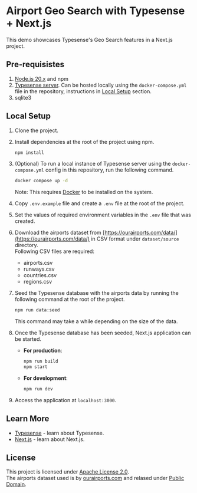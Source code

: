 # Airport Geo Search with Typesense + Next.js

This demo showcases Typesense's Geo Search features in a Next.js project.

## Pre-requisistes

1. [Node.js 20.x](https://nodejs.org) and npm
2. [Typesense server](https://typesense.org/docs/guide/install-typesense.html). Can be hosted locally using the `docker-compose.yml` file in the repository, instructions in [Local Setup](#local-setup) section.
3. sqlite3

## Local Setup

1. Clone the project.

2. Install dependencies at the root of the project using npm.
   ```bash
   npm install
   ```
3. (Optional) To run a local instance of Typesense server using the `docker-compose.yml` config in this repository, run the following command.
   ```bash
   docker compose up -d
   ```
   Note: This requires [Docker](https://www.docker.com/get-started/) to be installed on the system.
4. Copy `.env.example` file and create a `.env` file at the root of the project.
5. Set the values of required environment variables in the `.env` file that was created.
6. Download the airports dataset from [https://ourairports.com/data/](https://ourairports.com/data/) in CSV format under `dataset/source` directory.  
   Following CSV files are required:
   - airports.csv
   - runways.csv
   - countries.csv
   - regions.csv  
7. Seed the Typesense database with the airports data by running the following command at the root of the project.
   ```bash
   npm run data:seed
   ```
   This command may take a while depending on the size of the data.
8. Once the Typesense database has been seeded, Next.js application can be started.
   - **For production**:
     ```bash
     npm run build
     npm start
     ```
   - **For development**:
     ```bash
     npm run dev
     ```
9. Access the application at `localhost:3000`.

## Learn More
- [Typesense](https://typesense.org) - learn about Typesense.
- [Next.js](https://nextjs.org/docs) - learn about Next.js.

## License
This project is licensed under [Apache License 2.0](https://github.com/typesense/showcase-airports-geosearch/blob/master/LICENSE).  
The airports dataset used is by [ourairports.com](https://ourairports.com) and relased under [Public Domain](https://github.com/davidmegginson/ourairports-data/blob/main/LICENSE).

